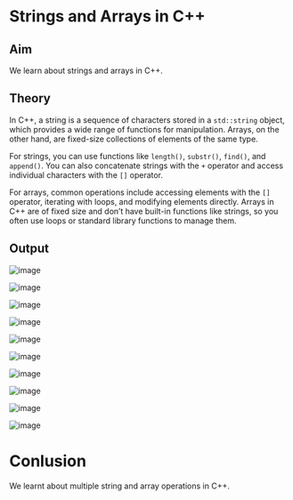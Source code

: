 # Strings and Arrays in C++
## Aim
We learn about strings and arrays in C++.
## Theory
In C++, a string is a sequence of characters stored in a `std::string` object, which provides a wide range of functions for manipulation. Arrays, on the other hand, are fixed-size collections of elements of the same type. 

For strings, you can use functions like `length()`, `substr()`, `find()`, and `append()`. You can also concatenate strings with the `+` operator and access individual characters with the `[]` operator.

For arrays, common operations include accessing elements with the `[]` operator, iterating with loops, and modifying elements directly. Arrays in C++ are of fixed size and don’t have built-in functions like strings, so you often use loops or standard library functions to manage them. 

## Output

![image](https://github.com/user-attachments/assets/ebe56a90-ec07-486a-a3a2-8c9cb2d19a4e)

![image](https://github.com/user-attachments/assets/87ad681a-c83f-4484-abac-577cb90f8929)

![image](https://github.com/user-attachments/assets/120e5167-4390-4e69-9714-7a3253589e9e)

![image](https://github.com/user-attachments/assets/28a1e4cc-5084-4c81-85f9-694da7bc828d)

![image](https://github.com/user-attachments/assets/407e5198-6579-44ab-8fe9-624c6daed464)

![image](https://github.com/user-attachments/assets/053abc53-7a5a-47de-b597-b11c11fb0720)

![image](https://github.com/user-attachments/assets/26f71c20-d534-4acd-aa0c-79caa86f8270)

![image](https://github.com/user-attachments/assets/5cf28006-3b6b-46d3-8f8a-99bd819f26be)

![image](https://github.com/user-attachments/assets/9b4aab62-02f4-46d0-a814-565df0548237)

![image](https://github.com/user-attachments/assets/f1430e08-4645-490a-82cb-881d498cae06)

# Conlusion
We learnt about multiple string and array operations in C++.







